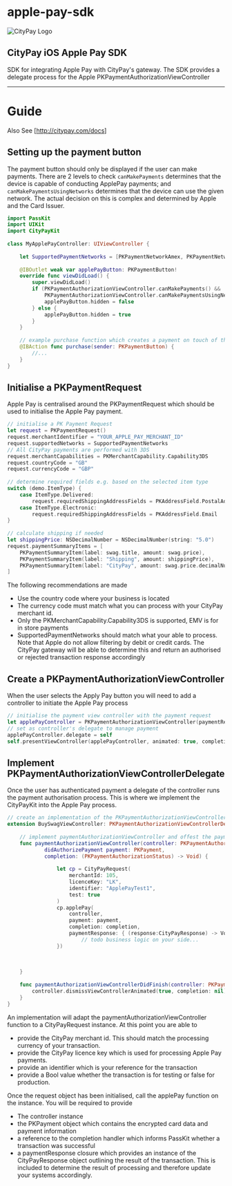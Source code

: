 # apple-pay-sdk
![CityPay Logo](http://citypay.com/img/logo-x250.png)

## CityPay iOS Apple Pay SDK

SDK for integrating Apple Pay with CityPay's gateway. The SDK provides a delegate process for the Apple PKPaymentAuthorizationViewController

---
# Guide
Also See [http://citypay.com/docs]

## Setting up the payment button
The payment button should only be displayed if the user can make payments. There are 2 levels to check 
`canMakePayments` determines that the device is capable of conducting ApplePay payments; and
`canMakePaymentsUsingNetworks` determines that the device can use the given network. The actual decision on this is complex and determined by Apple and the Card Issuer. 
```swift
import PassKit
import UIKit
import CityPayKit
 
class MyApplePayController: UIViewController {
     
    let SupportedPaymentNetworks = [PKPaymentNetworkAmex, PKPaymentNetworkVisa, PKPaymentNetworkMasterCard]
 
    @IBOutlet weak var applePayButton: PKPaymentButton!
    override func viewDidLoad() {
        super.viewDidLoad()
        if (PKPaymentAuthorizationViewController.canMakePayments() &&
            PKPaymentAuthorizationViewController.canMakePaymentsUsingNetworks(SupportedPaymentNetworks)) {
            applePayButton.hidden = false
        } else {
            applePayButton.hidden = true
        }
    }
 
    // example purchase function which creates a payment on touch of the payment button
    @IBAction func purchase(sender: PKPaymentButton) {
        //...
    }
}
```

## Initialise a PKPaymentRequest
Apple Pay is centralised around the PKPaymentRequest which should be used to initialise the Apple Pay payment.
```swift
// initialise a PK Payment Request
let request = PKPaymentRequest()
request.merchantIdentifier = "YOUR_APPLE_PAY_MERCHANT_ID"
request.supportedNetworks = SupportedPaymentNetworks
// All CityPay payments are performed with 3DS
request.merchantCapabilities = PKMerchantCapability.Capability3DS
request.countryCode = "GB"
request.currencyCode = "GBP"
 
// determine required fields e.g. based on the selected item type
switch (demo.ItemType) {
    case ItemType.Delivered:
        request.requiredShippingAddressFields = PKAddressField.PostalAddress
    case ItemType.Electronic:
        request.requiredShippingAddressFields = PKAddressField.Email
}
 
// calculate shipping if needed
let shippingPrice: NSDecimalNumber = NSDecimalNumber(string: "5.0")
request.paymentSummaryItems = [
    PKPaymentSummaryItem(label: swag.title, amount: swag.price),
    PKPaymentSummaryItem(label: "Shipping", amount: shippingPrice),
    PKPaymentSummaryItem(label: "CityPay", amount: swag.price.decimalNumberByAdding(shippingPrice))
]
```

The following recommendations are made
* Use the country code where your business is located
* The currency code must match what you can process with your CityPay merchant id.
* Only the  PKMerchantCapability.Capability3DS is supported, EMV is for in store payments
* SupportedPaymentNetworks should match what your able to process. Note that Apple do not allow filtering by debit or credit cards. The CityPay gateway will be able to determine this and return an authorised or rejected transaction response accordingly

## Create a PKPaymentAuthorizationViewController
When the user selects the Apply Pay button you will need to add a controller to initiate the Apple Pay process
```swift
// initialise the payment view controller with the payment request
let applePayController = PKPaymentAuthorizationViewController(paymentRequest: request)
// set as controller's delegate to manage payment
applePayController.delegate = self
self.presentViewController(applePayController, animated: true, completion: nil)
```

## Implement PKPaymentAuthorizationViewControllerDelegate
Once the user has authenticated payment a delegate of the controller runs the payment authorisation process. This is where we implement the CityPayKit into the Apple Pay process. 
```swift
// create an implementation of the PKPaymentAuthorizationViewControllerDelegate
extension BuySwagViewController: PKPaymentAuthorizationViewControllerDelegate {
 
    // implement paymentAuthorizationViewController and offest the payment processing to CityPay
    func paymentAuthorizationViewController(controller: PKPaymentAuthorizationViewController, 
            didAuthorizePayment payment: PKPayment, 
            completion: (PKPaymentAuthorizationStatus) -> Void) {
             
                let cp = CityPayRequest(
                    merchantId: 105, 
                    licenceKey: "LK", 
                    identifier: "ApplePayTest1", 
                    test: true
                )
                cp.applePay(
                    controller,
                    payment: payment,
                    completion: completion,
                    paymentResponse: { (response:CityPayResponse) -> Void in
                        // todo business logic on your side...
                })
 
 
 
    }
 
    func paymentAuthorizationViewControllerDidFinish(controller: PKPaymentAuthorizationViewController) {
        controller.dismissViewControllerAnimated(true, completion: nil)
    }
}
```
An implementation will adapt the paymentAuthorizationViewController function to a CityPayRequest instance. At this point you are able to 
* provide the CityPay merchant id. This should match the processing currency of your transaction.
* provide the CityPay licence key which is used for processing Apple Pay payments. 
* provide an identifier which is your reference for the transaction
* provide a Bool value whether the transaction is for testing or false for production.

Once the request object has been initialised, call the applePay function on the instance. You will be required to provide 
* The controller instance
* the PKPayment object which contains the encrypted card data and payment information
* a reference to the completion handler which informs PassKit whether a transaction was successful
* a paymentResponse closure which provides an instance of the CityPayResponse object outlining the result of the transaction. This is included to determine the result of processing and therefore update your systems accordingly. 
